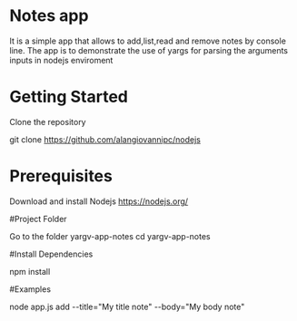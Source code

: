 # Notes app

It is a simple app that allows to add,list,read and remove notes by console line.
The app is to demonstrate the use of yargs for parsing the arguments inputs in nodejs enviroment

# Getting Started

Clone the repository 

git clone https://github.com/alangiovannipc/nodejs

# Prerequisites

Download and install Nodejs https://nodejs.org/

#Project Folder

Go to the folder yargv-app-notes
 cd yargv-app-notes

#Install Dependencies 

 npm install

#Examples

 node app.js add --title="My title note" --body="My body note"





